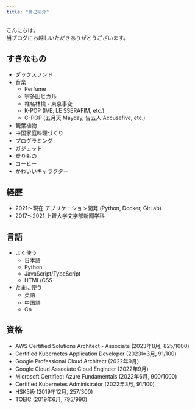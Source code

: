 ```yaml
---
title: "自己紹介"
---
```


こんにちは。  
当ブログにお越しいただきありがとうございます。

## すきなもの

* ダックスフンド
* 音楽
  * Perfume
  * 宇多田ヒカル
  * 椎名林檎・東京事変
  * K-POP (IVE, LE SSERAFIM, etc.)
  * C-POP (五月天 Mayday, 告五人 Accusefive, etc.)
* 観葉植物
* 中国家庭料理づくり
* プログラミング
* ガジェット
* 乗りもの
* コーヒー
* かわいいキャラクター

## 経歴

* 2021〜現在 アプリケーション開発 (Python, Docker, GitLab)
* 2017〜2021 上智大学文学部新聞学科

## 言語

* よく使う
  * 日本語
  * Python
  * JavaScript/TypeScript
  * HTML/CSS
* たまに使う
  * 英語
  * 中国語
  * Go

## 資格

* AWS Certified Solutions Architect - Associate (2023年8月, 825/1000)
* Certified Kubernetes Application Developer (2023年3月, 91/100)
* Google Professional Cloud Architect (2022年9月)
* Google Cloud Associate Cloud Engineer (2022年9月)
* Microsoft Certified: Azure Fundamentals (2022年6月, 900/1000)
* Certified Kubernetes Administrator (2022年3月, 91/100)
* HSK5級 (2019年12月, 257/300)
* TOEIC (2019年6月, 795/990)
